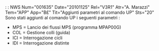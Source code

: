  :  : NWS Num="001635" Date="20101125" Rel="V3R1" Atr="A. Marazzi" Tem="APP" App="B£" Tit="Aggiunti parametri al comando UP" Sts="20"
Sono stati aggiunti al comando UP i seguenti parametri : 

- MPS = Lancio dei flussi MPS (programma MPAP00G)
- COL = Gestione colli (guida)
- ICI = Interrogazione cicli
- IDI = Interrogazione distinte
